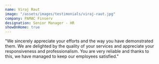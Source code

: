 ```yaml
---
name: Viraj Raut
image: "/assets/images/testimonials/viraj-raut.jpg"
company: PAMAC Finserv
designation: Senior Manager - HR
showOnHome: true
---
```

"We sincerely appreciate your efforts and the way you have demonstrated them. We are delighted by the quality of your services and appreciate your responsiveness and professionalism. You are very reliable and thanks to this, we have managed to keep our employees satisfied."
